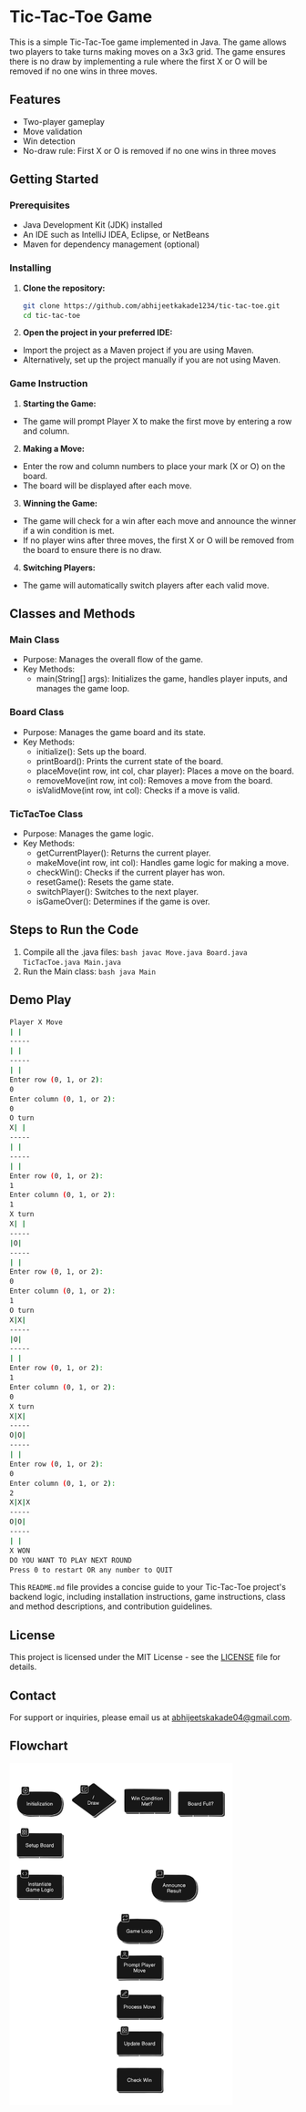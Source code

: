 # Tic-Tac-Toe Game

This is a simple Tic-Tac-Toe game implemented in Java. The game allows two players to take turns making moves on a 3x3 grid. The game ensures there is no draw by implementing a rule where the first X or O will be removed if no one wins in three moves.

## Features

- Two-player gameplay
- Move validation
- Win detection
- No-draw rule: First X or O is removed if no one wins in three moves

## Getting Started

### Prerequisites

- Java Development Kit (JDK) installed
- An IDE such as IntelliJ IDEA, Eclipse, or NetBeans
- Maven for dependency management (optional)

### Installing

1. **Clone the repository:**
   ```bash
   git clone https://github.com/abhijeetkakade1234/tic-tac-toe.git
   cd tic-tac-toe
2. **Open the project in your preferred IDE:**
  - Import the project as a Maven project if you are using Maven.
  - Alternatively, set up the project manually if you are not using Maven.

### Game Instruction
1. **Starting the Game:**
  - The game will prompt Player X to make the first move by entering a row and column.
    
2. **Making a Move:**
  - Enter the row and column numbers to place your mark (X or O) on the board.
  - The board will be displayed after each move.
3. **Winning the Game:**
  - The game will check for a win after each move and announce the winner if a win condition is met.
  -  If no player wins after three moves, the first X or O will be removed from the board to ensure there is no draw.
4. **Switching Players:**
  - The game will automatically switch players after each valid move.

## Classes and Methods
### Main Class
 - Purpose: Manages the overall flow of the game.
 - Key Methods:
     - main(String[] args): Initializes the game, handles player inputs, and manages the game loop.
  
### Board Class
  - Purpose: Manages the game board and its state.
  - Key Methods:
    - initialize(): Sets up the board.
    - printBoard(): Prints the current state of the board.
    - placeMove(int row, int col, char player): Places a move on the board.
    - removeMove(int row, int col): Removes a move from the board.
    - isValidMove(int row, int col): Checks if a move is valid.
   
### TicTacToe Class
  - Purpose: Manages the game logic.
  - Key Methods:
    - getCurrentPlayer(): Returns the current player.
    - makeMove(int row, int col): Handles game logic for making a move.
    - checkWin(): Checks if the current player has won.
    - resetGame(): Resets the game state.
    - switchPlayer(): Switches to the next player.
    - isGameOver(): Determines if the game is over.

## Steps to Run the Code
  1. Compile all the .java files:
    ``` bash
    javac Move.java Board.java TicTacToe.java Main.java
    ```
  2. Run the Main class:
    ``` bash
    java Main
    ```

## Demo Play

  ``` bash
Player X Move
 | | 
-----
 | | 
-----
 | | 
Enter row (0, 1, or 2):
0
Enter column (0, 1, or 2):
0
O turn
X| | 
-----
 | | 
-----
 | | 
Enter row (0, 1, or 2):
1
Enter column (0, 1, or 2):
1
X turn
X| | 
-----
 |O| 
-----
 | | 
Enter row (0, 1, or 2):
0
Enter column (0, 1, or 2):
1
O turn
X|X| 
-----
 |O| 
-----
 | | 
Enter row (0, 1, or 2):
1
Enter column (0, 1, or 2):
0
X turn
X|X|
-----
O|O|
-----
 | |
Enter row (0, 1, or 2):
0
Enter column (0, 1, or 2):
2
X|X|X
-----
O|O|
-----
 | |
X WON
DO YOU WANT TO PLAY NEXT ROUND
Press 0 to restart OR any number to QUIT
```


This `README.md` file provides a concise guide to your Tic-Tac-Toe project's backend logic, including installation instructions, game instructions, class and method descriptions, and contribution guidelines.

## License

This project is licensed under the MIT License - see the [LICENSE](LICENSE) file for details.

## Contact

For support or inquiries, please email us at abhijeetskakade04@gmail.com.
<br>
## Flowchart 
<img src="img/flowchart.png" alt="FlowChart" height="600"/>
